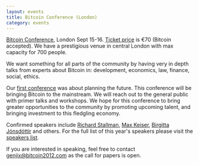 ```yaml
---
layout: events
title: Bitcoin Conference (London)
category: events
---
```


[Bitcoin Conference](http://bitcoin2012.com/), London Sept 15-16. [Ticket price](https://sites.google.com/a/bitcoin2012.com/homepage/tickets) is €70 (Bitcoin accepted). We have a prestigious venue in central London with max capacity for 700 people.

We want something for all parts of the community by having very in depth talks from experts about Bitcoin in: development, economics, law, finance, social, ethics.

Our [first conference](http://bitgroups.org/) was about planning the future. This conference will be bringing Bitcoin to the mainstream. We will reach out to the general public with primer talks and workshops. We hope for this conference to bring greater opportunities to the community by promoting upcoming talent, and bringing investment to this fledgling economy.

Confirmed speakers include [Richard Stallman](http://en.wikipedia.org/wiki/Richard_stallman), [Max Keiser](http://en.wikipedia.org/wiki/Max_keiser), [Birgitta Jónsdóttir](http://en.wikipedia.org/wiki/Birgitta_J%C3%B3nsd%C3%B3ttir) and others. For the full list of this year's speakers please visit the [speakers list](https://sites.google.com/a/bitcoin2012.com/homepage/speakers).

If you are interested in speaking, feel free to contact [genjix@bitcoin2012.com](mailto:genjix@bitcoin2012.com) as the call for papers is open.

